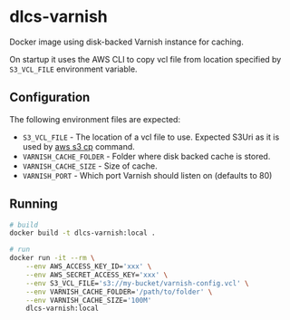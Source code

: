 # dlcs-varnish

Docker image using disk-backed Varnish instance for caching.

On startup it uses the AWS CLI to copy vcl file from location specified by `S3_VCL_FILE` environment variable.

## Configuration

The following environment files are expected:

* `S3_VCL_FILE` - The location of a vcl file to use. Expected S3Uri as it is used by [aws s3 cp](https://docs.aws.amazon.com/cli/latest/reference/s3/cp.html) command.
* `VARNISH_CACHE_FOLDER` - Folder where disk backed cache is stored.
* `VARNISH_CACHE_SIZE` - Size of cache.
* `VARNISH_PORT` - Which port Varnish should listen on (defaults to 80)

## Running

```bash
# build
docker build -t dlcs-varnish:local .

# run
docker run -it --rm \
	--env AWS_ACCESS_KEY_ID='xxx' \
	--env AWS_SECRET_ACCESS_KEY='xxx' \
	--env S3_VCL_FILE='s3://my-bucket/varnish-config.vcl' \
	--env VARNISH_CACHE_FOLDER='/path/to/folder' \
	--env VARNISH_CACHE_SIZE='100M'
	dlcs-varnish:local
```